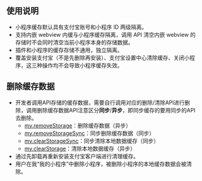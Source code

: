 ## 使用说明
- 小程序缓存默认具有支付宝账号和小程序 ID 两级隔离。
- 支持内嵌 webview 内缓与小程序缓存隔离，调用 API 清空内嵌 webview 的存储时不会同时清空当前小程序本身的存储数据。
- 插件和小程序的缓存存储不通用，独立隔离。
- 覆盖安装支付宝（不是先删除再安装）、支付宝设置中心清除缓存、关闭小程序，这三种操作均不会导致小程序缓存失效。 

## 删除缓存数据

- 开发者调用API存储的缓存数据，需要自行调用对应的删除/清除API进行删除，调用删除缓存数据API注意区分**同步**/**异步**，即同步缓存的要用同步的API去删除。
   - [my.removeStorage](https://opendocs.alipay.com/mini/api/of9hze)：删除缓存数据（异步）
   - [my.removeStorageSync](https://opendocs.alipay.com/mini/api/ytfrk4)：同步删除缓存数据（同步）
   - [my.clearStorageSync](https://opendocs.alipay.com/mini/api/ulv85u)：同步清除本地数据缓存（同步）
   - [my.clearStorage](https://opendocs.alipay.com/mini/api/storage)：清除本地数据缓存（异步） 
- 通过先卸载再重新安装支付宝客户端进行清理缓存。
- 用户在我“我的小程序”中删除小程序，被删除小程序的本地缓存数据会被清除。

 
